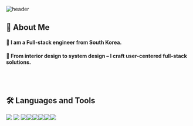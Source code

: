 ![header](https://capsule-render.vercel.app/api?type=venom&color=ff99d4&height=300&section=header&text=Hi,%20I'm%20Winter)

 ## 👀 About Me
  #### :raising_hand: I am a Full-stack engineer from South Korea.<br/>
  #### :seedling: From interior design to system design – I craft user-centered full-stack solutions.
  <br/>
  <br/>

## 🛠️ Languages and Tools

<img src="https://img.shields.io/badge/springboot-6DB33F?style=flat-square&logo=springboot&logoColor=white"/> <img src="https://img.shields.io/badge/react-61DAFB?style=flat-square&logo=react&logoColor=white"/> <img src="https://img.shields.io/badge/JavaScript-F7DF1E?style=flat-square&logo=JavaScript&logoColor=white"/><img src="https://img.shields.io/badge/apachetomcat-F8DC75?style=flat-square&logo=apachetomcat&logoColor=white"/><img src="https://img.shields.io/badge/ubuntu-E95420?style=flat-square&logo=ubuntu&logoColor=white"/><img src="https://img.shields.io/badge/docker-2496ED?style=flat-square&logo=docker&logoColor=white"/><img src="https://img.shields.io/badge/figma-F24E1E?style=flat-square&logo=figma&logoColor=white"/><img src="https://img.shields.io/badge/공식_명칭-공식_색상_코드?style=flat-square&logo=공식_명칭&logoColor=white"/>

